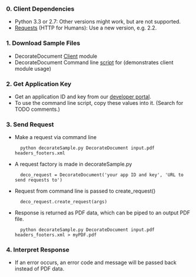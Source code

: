 <!-- this prevents Doxygen from putting excess space at the top of the page -->
### 0. Client Dependencies

* Python 3.3 or 2.7: Other versions might work, but are not supported.
* [Requests](http://docs.python-requests.org/en/latest/) (HTTP for Humans):
Use a new version, e.g. 2.2.

### 1. Download Sample Files

* DecorateDocument [Client](download/decorateDocument.py) module
* DecorateDocument Command line [script](download/decorateSample.py) for (demonstrates client module usage)

### 2. Get Application Key

* Get an application ID and key from our
[developer portal](http://api.datalogics-cloud.com/).
* To use the command line script, copy these values into it.
(Search for TODO comments.)

### 3. Send Request

* Make a request via command line
		
		python decorateSample.py DecorateDocument input.pdf headers_footers.xml

* A request factory is made in decorateSample.py

        deco_request = DecorateDocument('your app ID and key', 'URL to send requests to')
        
* Request from command line is passed to create_request()
		
		deco_request.create_request(args)
		
* Response is returned as PDF data, which can be piped to an output PDF file. 

		python decorateSample.py DecorateDocument input.pdf headers_footers.xml > myPDF.pdf
		

### 4. Interpret Response

* If an error occurs, an error code and message will be passed back instead of PDF data. 

